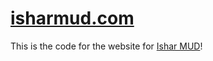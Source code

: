 # [isharmud.com](https://isharmud.com/)

This is the code for the website for [Ishar MUD](https://isharmud.com/)!
